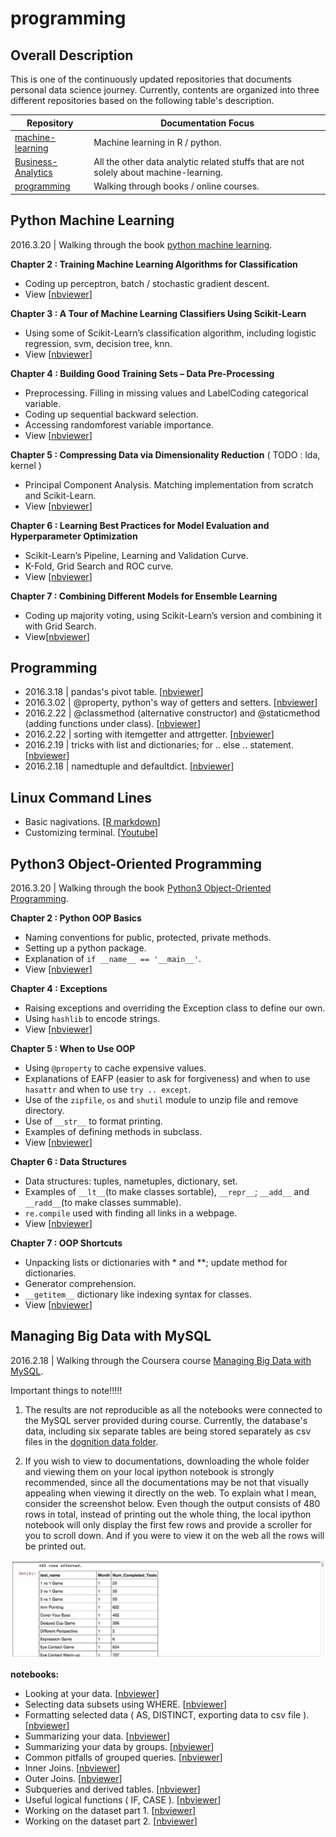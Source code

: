 # programming

## Overall Description

This is one of the continuously updated repositories that documents personal data science journey. Currently, contents are organized into three different repositories based on the following table's description.

| Repository | Documentation Focus |
| ---------- | ----------- |
| [machine-learning](https://github.com/ethen8181/machine-learning) | Machine learning in R / python. |
| [Business-Analytics](https://github.com/ethen8181/Business-Analytics) | All the other data analytic related stuffs that are not solely about machine-learning. |
| [programming](https://github.com/ethen8181/programming) | Walking through books / online courses. |

## Python Machine Learning

2016.3.20 | Walking through the book [python machine learning](https://github.com/rasbt/python-machine-learning-book).

**Chapter 2 : Training Machine Learning Algorithms for Classification** 

- Coding up perceptron, batch / stochastic gradient descent.
- View [[nbviewer](http://nbviewer.jupyter.org/github/ethen8181/programming/blob/master/python_machine_learning/chapter2/chapter2.ipynb)]

**Chapter 3 : A Tour of Machine Learning Classifiers Using Scikit-Learn** 

- Using some of Scikit-Learn’s classification algorithm, including logistic regression, svm, decision tree, knn.
- View [[nbviewer](http://nbviewer.jupyter.org/github/ethen8181/programming/blob/master/python_machine_learning/chapter3/chapter3.ipynb)]

**Chapter 4 : Building Good Training Sets – Data Pre-Processing** 

- Preprocessing. Filling in missing values and LabelCoding categorical variable.
- Coding up sequential backward selection.
- Accessing randomforest variable importance.
- View [[nbviewer](http://nbviewer.jupyter.org/github/ethen8181/programming/blob/master/python_machine_learning/chapter4/chapter4.ipynb)]

**Chapter 5 : Compressing Data via Dimensionality Reduction** ( TODO : lda, kernel )

- Principal Component Analysis. Matching implementation from scratch and Scikit-Learn.
- View [[nbviewer](http://nbviewer.jupyter.org/github/ethen8181/programming/blob/master/python_machine_learning/chapter5/chapter5.ipynb)]

**Chapter 6 : Learning Best Practices for Model Evaluation and Hyperparameter Optimization** 

- Scikit-Learn’s Pipeline, Learning and Validation Curve.
- K-Fold, Grid Search and ROC curve.
- View [[nbviewer](http://nbviewer.jupyter.org/github/ethen8181/programming/blob/master/python_machine_learning/chapter6/chapter6.ipynb)]

**Chapter 7 : Combining Different Models for Ensemble Learning**

- Coding up majority voting, using Scikit-Learn’s version and combining it with Grid Search.
- View[[nbviewer](http://nbviewer.jupyter.org/github/ethen8181/programming/blob/master/python_machine_learning/chapter7/chapter7.ipynb)]

## Programming

- 2016.3.18 | pandas's pivot table. [[nbviewer](http://nbviewer.jupyter.org/github/ethen8181/programming/blob/master/programming/pivot_table/pivot_table.ipynb)]
- 2016.3.02 | @property, python's way of getters and setters. [[nbviewer](http://nbviewer.jupyter.org/github/ethen8181/programming/blob/master/programming/class_@property.ipynb)]
- 2016.2.22 | @classmethod (alternative constructor) and @staticmethod (adding functions under class). [[nbviewer](http://nbviewer.jupyter.org/github/ethen8181/programming/blob/master/programming/class.ipynb)]
- 2016.2.22 | sorting with itemgetter and attrgetter. [[nbviewer](http://nbviewer.jupyter.org/github/ethen8181/programming/blob/master/programming/sorting_with_itemgetter.ipynb)]
- 2016.2.19 | tricks with list and dictionaries; for .. else .. statement. [[nbviewer](http://nbviewer.jupyter.org/github/ethen8181/programming/blob/master/programming/idiomatic_python.ipynb)] 
- 2016.2.18 | namedtuple and defaultdict. [[nbviewer](http://nbviewer.jupyter.org/github/ethen8181/programming/blob/master/programming/collections_module.ipynb)]


## Linux Command Lines

- Basic nagivations. [[R markdown](http://ethen8181.github.io/programming/linux_commands/linux_commands.html)]
- Customizing terminal. [[Youtube](https://www.youtube.com/watch?v=vDOVEDl2z84)]

## Python3 Object-Oriented Programming

2016.3.20 | Walking through the book [Python3 Object-Oriented Programming](http://www.amazon.com/Python-3-Object-Oriented-Programming/dp/1849511268).

**Chapter 2 : Python OOP Basics**

- Naming conventions for public, protected, private methods.
- Setting up a python package.
- Explanation of `if __name__ == '__main__'`.
- View [[nbviewer](http://nbviewer.jupyter.org/github/ethen8181/programming/blob/master/OOP/chapter2_python_objects/python_objects.ipynb)] 

**Chapter 4 : Exceptions**

- Raising exceptions and overriding the Exception class to define our own.
- Using `hashlib` to encode strings.
- View [[nbviewer](http://nbviewer.jupyter.org/github/ethen8181/programming/blob/master/OOP/chapter4_exception/exception.ipynb)]

**Chapter 5 : When to Use OOP**

- Using `@property` to cache expensive values.
- Explanations of EAFP (easier to ask for forgiveness) and when to use `hasattr` and when to use `try .. except`.
- Use of the `zipfile`, `os` and `shutil` module to unzip file and remove directory.
- Use of `__str__` to format printing.
- Examples of defining methods in subclass.
- View [[nbviewer](http://nbviewer.jupyter.org/github/ethen8181/programming/blob/master/OOP/chapter5_when_to_use/when_to_use.ipynb)]

**Chapter 6 : Data Structures**

- Data structures: tuples, nametuples, dictionary, set.
- Examples of `__lt__`(to make classes sortable), `__repr__`; `__add__` and `__radd__`(to make classes summable).
- `re.compile` used with finding all links in a webpage.
- View [[nbviewer](http://nbviewer.jupyter.org/github/ethen8181/programming/blob/master/OOP/chapter6_data_structure/data_structure.ipynb)]

**Chapter 7 : OOP Shortcuts**

- Unpacking lists or dictionaries with * and **; update method for dictionaries.
- Generator comprehension.
- `__getitem__` dictionary like indexing syntax for classes.
- View [[nbviewer](http://nbviewer.jupyter.org/github/ethen8181/programming/blob/master/OOP/chapter7_object_oriented_shortcuts/shortcuts.ipynb)]


## Managing Big Data with MySQL

2016.2.18 | Walking through the Coursera course [Managing Big Data with MySQL](https://www.coursera.org/learn/analytics-mysql). 

Important things to note!!!!! 

1. The results are not reproducible as all the notebooks were connected to the MySQL server provided during course. Currently, the database's data, including six separate tables are being stored separately as csv files in the [dognition data folder](https://github.com/ethen8181/programming/tree/master/database/mysql_exercise/dognition_data).

2. If you wish to view to documentations, downloading the whole folder and viewing them on your local ipython notebook is strongly recommended, since all the documentations may be not that visually appealing when viewing it directly on the web. To explain what I mean, consider the screenshot below. Even though the output consists of 480 rows in total, instead of printing out the whole thing, the local ipython notebook will only display the first few rows and provide a scroller for you to scroll down. And if you were to view it on the web all the rows will be printed out.

![truncate_rows](database/truncate_rows.png)

**notebooks:**

- Looking at your data. [[nbviewer](http://nbviewer.jupyter.org/github/ethen8181/programming/blob/master/database/mysql_exercise/MySQL_Exercise_01_Looking_at_Your_Data.ipynb)]
- Selecting data subsets using WHERE. [[nbviewer](http://nbviewer.jupyter.org/github/ethen8181/programming/blob/master/database/mysql_exercise/MySQL_Exercise_02_Selecting_Data_Subsets_using_WHERE.ipynb)]
- Formatting selected data ( AS, DISTINCT, exporting data to csv file ). [[nbviewer](http://nbviewer.jupyter.org/github/ethen8181/programming/blob/master/database/mysql_exercise/MySQL_Exercise_03_Formatting_Selected_Data.ipynb)]
- Summarizing your data. [[nbviewer](http://nbviewer.jupyter.org/github/ethen8181/programming/blob/master/database/mysql_exercise/MySQL_Exercise_04_Summarizing_Your_Data.ipynb)]
- Summarizing your data by groups. [[nbviewer](http://nbviewer.jupyter.org/github/ethen8181/programming/blob/master/database/mysql_exercise/MySQL_Exercise_05_Summaries_of_Groups_of_Data.ipynb)]
- Common pitfalls of grouped queries. [[nbviewer](http://nbviewer.jupyter.org/github/ethen8181/programming/blob/master/database/mysql_exercise/MySQL_Exercise_06_Common_Pitfalls_of_Grouped_Queries.ipynb)]
- Inner Joins. [[nbviewer](http://nbviewer.jupyter.org/github/ethen8181/programming/blob/master/database/mysql_exercise/MySQL_Exercise_07_Inner_Joins.ipynb)]
- Outer Joins. [[nbviewer](http://nbviewer.jupyter.org/github/ethen8181/programming/blob/master/database/mysql_exercise/MySQL_Exercise_08_Joining_Tables_with_Outer_Joins.ipynb)]
- Subqueries and derived tables. [[nbviewer](http://nbviewer.jupyter.org/github/ethen8181/programming/blob/master/database/mysql_exercise/MySQL_Exercise_09_Subqueries_and_Derived_Tables.ipynb)]
- Useful logical functions ( IF, CASE ). [[nbviewer](http://nbviewer.jupyter.org/github/ethen8181/programming/blob/master/database/mysql_exercise/MySQL_Exercise_10_Useful_Logical_Functions.ipynb)]
- Working on the dataset part 1. [[nbviewer](http://nbviewer.jupyter.org/github/ethen8181/programming/blob/master/database/mysql_exercise/MySQL_Exercise_11_Queries_that_Test_Relationships_Between_Test_Completion_and_Dog_Characterisitcs.ipynb)]
- Working on the dataset part 2. [[nbviewer](http://nbviewer.jupyter.org/github/ethen8181/programming/blob/master/database/mysql_exercise/MySQL_Exercise_12_Queries_that_Test_Relationships_Between_Test_Completion_and_Test_Circumstances.ipynb)]


